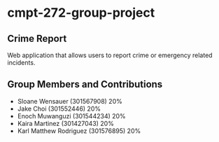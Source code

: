 # cmpt-272-group-project

## Crime Report 
Web application that allows users to report crime or emergency related incidents.

## Group Members and Contributions
- Sloane Wensauer (301567908) 20%
- Jake Choi (301552446) 20%
- Enoch Muwanguzi (301544234) 20%
- Kaira Martinez (301427043) 20%
- Karl Matthew Rodriguez (301576895) 20%
